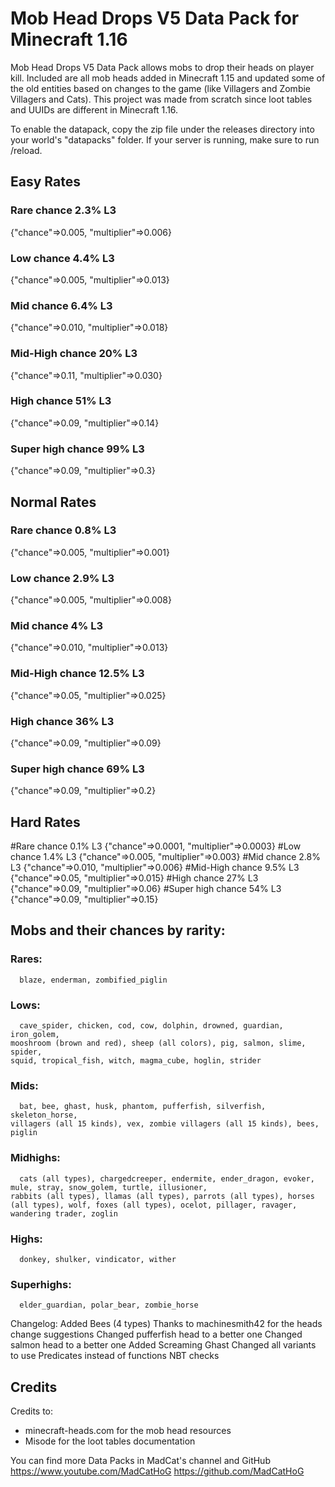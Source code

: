 # Mob Head Drops V5 Data Pack for Minecraft 1.16
Mob Head Drops V5 Data Pack allows mobs to drop their heads on player kill. Included are all mob heads added in Minecraft 1.15 and updated some of the old entities based on changes to the game (like Villagers and Zombie Villagers and Cats). This project was made from scratch since loot tables and UUIDs are different in Minecraft 1.16.

To enable the datapack, copy the zip file under the releases directory into your world's "datapacks" folder. If your server is running, make sure to run /reload.

## Easy Rates

### Rare chance 2.3% L3
{"chance"=>0.005, "multiplier"=>0.006}
### Low chance 4.4% L3
{"chance"=>0.005, "multiplier"=>0.013}
### Mid chance 6.4% L3
{"chance"=>0.010, "multiplier"=>0.018}
### Mid-High chance 20% L3
{"chance"=>0.11, "multiplier"=>0.030}
### High chance 51% L3
{"chance"=>0.09, "multiplier"=>0.14}
### Super high chance 99% L3
{"chance"=>0.09, "multiplier"=>0.3}

## Normal Rates

### Rare chance 0.8% L3
{"chance"=>0.005, "multiplier"=>0.001}
### Low chance 2.9% L3
{"chance"=>0.005, "multiplier"=>0.008}
### Mid chance 4% L3
{"chance"=>0.010, "multiplier"=>0.013}
### Mid-High chance 12.5% L3
{"chance"=>0.05, "multiplier"=>0.025}
### High chance 36% L3
{"chance"=>0.09, "multiplier"=>0.09}
### Super high chance 69% L3
{"chance"=>0.09, "multiplier"=>0.2}

## Hard Rates

#Rare chance 0.1% L3
{"chance"=>0.0001, "multiplier"=>0.0003}
#Low chance 1.4% L3
{"chance"=>0.005, "multiplier"=>0.003}
#Mid chance 2.8% L3
{"chance"=>0.010, "multiplier"=>0.006}
#Mid-High chance 9.5% L3
{"chance"=>0.05, "multiplier"=>0.015}
#High chance 27% L3
{"chance"=>0.09, "multiplier"=>0.06}
#Super high chance 54% L3
{"chance"=>0.09, "multiplier"=>0.15}




## Mobs and their chances by rarity:
### Rares:
      blaze, enderman, zombified_piglin

### Lows:
      cave_spider, chicken, cod, cow, dolphin, drowned, guardian, iron_golem, 
	mooshroom (brown and red), sheep (all colors), pig, salmon, slime, spider, 
	squid, tropical_fish, witch, magma_cube, hoglin, strider

### Mids:
      bat, bee, ghast, husk, phantom, pufferfish, silverfish, skeleton_horse,
	villagers (all 15 kinds), vex, zombie villagers (all 15 kinds), bees, piglin

### Midhighs:
      cats (all types), chargedcreeper, endermite, ender_dragon, evoker, mule, stray, snow_golem, turtle, illusioner,
	rabbits (all types), llamas (all types), parrots (all types), horses (all types), wolf, foxes (all types), ocelot, pillager, ravager, wandering trader, zoglin

### Highs:
      donkey, shulker, vindicator, wither

### Superhighs:
      elder_guardian, polar_bear, zombie_horse


Changelog:
Added Bees (4 types)
Thanks to machinesmith42 for the heads change suggestions
Changed pufferfish head to a better one
Changed salmon head to a better one
Added Screaming Ghast
Changed all variants to use Predicates instead of functions NBT checks



## Credits

Credits to:
- minecraft-heads.com for the mob head resources
- Misode for the loot tables documentation

You can find more Data Packs in MadCat's channel and GitHub 
https://www.youtube.com/MadCatHoG
https://github.com/MadCatHoG
